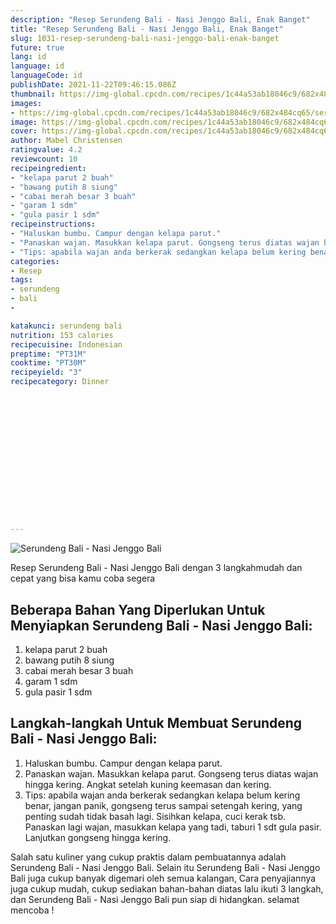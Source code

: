 ```yaml
---
description: "Resep Serundeng Bali - Nasi Jenggo Bali, Enak Banget"
title: "Resep Serundeng Bali - Nasi Jenggo Bali, Enak Banget"
slug: 1031-resep-serundeng-bali-nasi-jenggo-bali-enak-banget
future: true
lang: id
language: id
languageCode: id
publishDate: 2021-11-22T09:46:15.086Z 
thumbnail: https://img-global.cpcdn.com/recipes/1c44a53ab18046c9/682x484cq65/serundeng-bali-nasi-jenggo-bali-foto-resep-utama.png
images:
- https://img-global.cpcdn.com/recipes/1c44a53ab18046c9/682x484cq65/serundeng-bali-nasi-jenggo-bali-foto-resep-utama.png
image: https://img-global.cpcdn.com/recipes/1c44a53ab18046c9/682x484cq65/serundeng-bali-nasi-jenggo-bali-foto-resep-utama.png
cover: https://img-global.cpcdn.com/recipes/1c44a53ab18046c9/682x484cq65/serundeng-bali-nasi-jenggo-bali-foto-resep-utama.png
author: Mabel Christensen
ratingvalue: 4.2
reviewcount: 10
recipeingredient:
- "kelapa parut 2 buah"
- "bawang putih 8 siung"
- "cabai merah besar 3 buah"
- "garam 1 sdm"
- "gula pasir 1 sdm"
recipeinstructions:
- "Haluskan bumbu. Campur dengan kelapa parut."
- "Panaskan wajan. Masukkan kelapa parut. Gongseng terus diatas wajan hingga kering. Angkat setelah kuning keemasan dan kering."
- "Tips: apabila wajan anda berkerak sedangkan kelapa belum kering benar, jangan panik, gongseng terus sampai setengah kering, yang penting sudah tidak basah lagi. Sisihkan kelapa, cuci kerak tsb. Panaskan lagi wajan, masukkan kelapa yang tadi, taburi 1 sdt gula pasir. Lanjutkan gongseng hingga kering."
categories:
- Resep
tags:
- serundeng
- bali
- 

katakunci: serundeng bali  
nutrition: 153 calories
recipecuisine: Indonesian
preptime: "PT31M"
cooktime: "PT30M"
recipeyield: "3"
recipecategory: Dinner


     
    
    
    
    
    
    
    
    
    
    
      
    
---
```



![Serundeng Bali - Nasi Jenggo Bali](https://img-global.cpcdn.com/recipes/1c44a53ab18046c9/682x484cq65/serundeng-bali-nasi-jenggo-bali-foto-resep-utama.png)

Resep Serundeng Bali - Nasi Jenggo Bali    dengan 3 langkahmudah dan cepat yang bisa kamu coba segera

<!--inarticleads1-->

## Beberapa Bahan Yang Diperlukan Untuk Menyiapkan Serundeng Bali - Nasi Jenggo Bali:

1. kelapa parut 2 buah
1. bawang putih 8 siung
1. cabai merah besar 3 buah
1. garam 1 sdm
1. gula pasir 1 sdm



<!--inarticleads2-->

## Langkah-langkah Untuk Membuat Serundeng Bali - Nasi Jenggo Bali:

1. Haluskan bumbu. Campur dengan kelapa parut.
1. Panaskan wajan. Masukkan kelapa parut. Gongseng terus diatas wajan hingga kering. Angkat setelah kuning keemasan dan kering.
1. Tips: apabila wajan anda berkerak sedangkan kelapa belum kering benar, jangan panik, gongseng terus sampai setengah kering, yang penting sudah tidak basah lagi. Sisihkan kelapa, cuci kerak tsb. Panaskan lagi wajan, masukkan kelapa yang tadi, taburi 1 sdt gula pasir. Lanjutkan gongseng hingga kering.




Salah satu kuliner yang cukup praktis dalam pembuatannya adalah  Serundeng Bali - Nasi Jenggo Bali. Selain itu  Serundeng Bali - Nasi Jenggo Bali  juga cukup banyak digemari oleh semua kalangan, Cara penyajiannya juga cukup mudah, cukup sediakan bahan-bahan diatas lalu ikuti 3 langkah, dan  Serundeng Bali - Nasi Jenggo Bali  pun siap di hidangkan. selamat mencoba !
